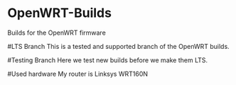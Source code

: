 # OpenWRT-Builds
Builds for the OpenWRT firmware

#LTS Branch
This is a tested and supported branch of the OpenWRT builds.

#Testing Branch
Here we test new builds before we make them LTS.

#Used hardware
My router is Linksys WRT160N
